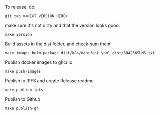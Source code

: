 To release, do:
```
git tag v<NEXT VERSION HERE>
```

make sure it's not dirty and that the version looks good:

```
make version
```

Build assets in the dist folder, and check-sum them:
```
make images helm-package dist/k8s/manifest.yaml dist/SHA256SUMS.txt
```

Publish docker images to ghcr.io
```
make push-images
```

Publish to IPFS and create Release readme
```
make publish-ipfs
```

Publish to Github
```
make publish-gh
```